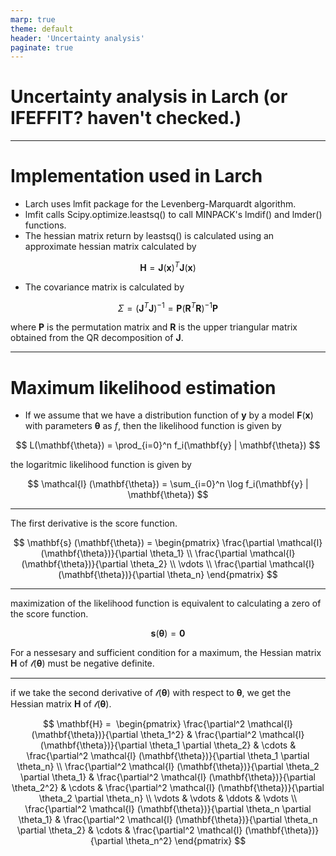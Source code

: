 ```yaml
---
marp: true
theme: default
header: 'Uncertainty analysis'
paginate: true
---
```


# Uncertainty analysis in Larch (or IFEFFIT? haven't checked.)

---

# Implementation used in Larch

- Larch uses lmfit package for the Levenberg-Marquardt algorithm.
- lmfit calls Scipy.optimize.leastsq() to call MINPACK's lmdif() and lmder() functions.
- The hessian matrix return by leastsq() is calculated using an approximate hessian matrix calculated by

$$ \mathbf{H} =  \mathbf{J}(\mathbf{x})^T \mathbf{J}(\mathbf{x}) $$

- The covariance matrix is calculated by

$$ \Sigma =  \left ( \mathbf{J}^T \mathbf{J} \right )^{-1} = \mathbf{P} \left ( \mathbf{R}^T \mathbf{R} \right )^{-1} \mathbf{P} $$

where  $\mathbf{P}$ is the permutation matrix and $\mathbf{R}$ is the upper triangular matrix obtained from the QR decomposition of $\mathbf{J}$.

---

# Maximum likelihood estimation

- If we assume that we have a distribution function of $\mathbf{y}$ by a model $\mathbf{F}(\mathbf{x})$ with parameters $\mathbf{\theta}$ as $f$, then the likelihood function is given by

$$ L(\mathbf{\theta}) = \prod_{i=0}^n f_i(\mathbf{y} | \mathbf{\theta}) $$

the logaritmic likelihood function is given by

$$ \mathcal{l} (\mathbf{\theta}) = \sum_{i=0}^n \log f_i(\mathbf{y} | \mathbf{\theta}) $$

---

The first derivative is the score function.

$$ \mathbf{s} (\mathbf{\theta}) = \begin{pmatrix} \frac{\partial \mathcal{l} (\mathbf{\theta})}{\partial \theta_1} \\ \frac{\partial \mathcal{l} (\mathbf{\theta})}{\partial \theta_2} \\ \vdots \\ \frac{\partial \mathcal{l} (\mathbf{\theta})}{\partial \theta_n} \end{pmatrix} $$

---

maximization of the likelihood function is equivalent to calculating a zero of the score function.

$$ \mathbf{s} (\mathbf{\theta}) = \mathbf{0} $$

For a nessesary and sufficient condition for a maximum, the Hessian matrix $\mathbf{H}$ of $\mathcal{l} (\mathbf{\theta})$ must be negative definite.

---

if we take the second derivative of $\mathcal{l} (\mathbf{\theta})$ with respect to $\mathbf{\theta}$, we get the Hessian matrix $\mathbf{H}$ of $\mathcal{l} (\mathbf{\theta})$.

$$ \mathbf{H} =  \begin{pmatrix} \frac{\partial^2 \mathcal{l} (\mathbf{\theta})}{\partial \theta_1^2} & \frac{\partial^2 \mathcal{l} (\mathbf{\theta})}{\partial \theta_1 \partial \theta_2} & \cdots & \frac{\partial^2 \mathcal{l} (\mathbf{\theta})}{\partial \theta_1 \partial \theta_n} \\ \frac{\partial^2 \mathcal{l} (\mathbf{\theta})}{\partial \theta_2 \partial \theta_1} & \frac{\partial^2 \mathcal{l} (\mathbf{\theta})}{\partial \theta_2^2} & \cdots & \frac{\partial^2 \mathcal{l} (\mathbf{\theta})}{\partial \theta_2 \partial \theta_n} \\ \vdots & \vdots & \ddots & \vdots \\ \frac{\partial^2 \mathcal{l} (\mathbf{\theta})}{\partial \theta_n \partial \theta_1} & \frac{\partial^2 \mathcal{l} (\mathbf{\theta})}{\partial \theta_n \partial \theta_2} & \cdots & \frac{\partial^2 \mathcal{l} (\mathbf{\theta})}{\partial \theta_n^2} \end{pmatrix} $$